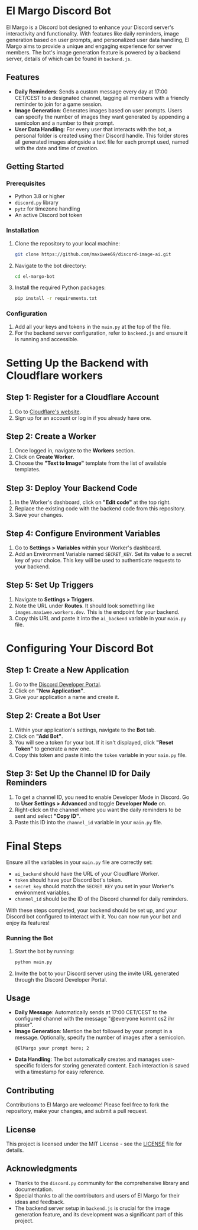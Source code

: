 # El Margo Discord Bot

El Margo is a Discord bot designed to enhance your Discord server's interactivity and functionality. With features like daily reminders, image generation based on user prompts, and personalized user data handling, El Margo aims to provide a unique and engaging experience for server members. The bot's image generation feature is powered by a backend server, details of which can be found in `backend.js`.

## Features

- **Daily Reminders**: Sends a custom message every day at 17:00 CET/CEST to a designated channel, tagging all members with a friendly reminder to join for a game session.
- **Image Generation**: Generates images based on user prompts. Users can specify the number of images they want generated by appending a semicolon and a number to their prompt.
- **User Data Handling**: For every user that interacts with the bot, a personal folder is created using their Discord handle. This folder stores all generated images alongside a text file for each prompt used, named with the date and time of creation.

## Getting Started

### Prerequisites

- Python 3.8 or higher
- `discord.py` library
- `pytz` for timezone handling
- An active Discord bot token

### Installation

1. Clone the repository to your local machine:
   ```bash
   git clone https://github.com/maxiwee69/discord-image-ai.git
   ```
2. Navigate to the bot directory:
   ```bash
   cd el-margo-bot
   ```
3. Install the required Python packages:
   ```bash
   pip install -r requirements.txt
   ```

### Configuration

1. Add all your keys and tokens in the `main.py` at the top of the file. 
2. For the backend server configuration, refer to `backend.js` and ensure it is running and accessible.

# Setting Up the Backend with Cloudflare workers

## Step 1: Register for a Cloudflare Account

1. Go to [Cloudflare's website](https://dash.cloudflare.com/).
2. Sign up for an account or log in if you already have one.

## Step 2: Create a Worker

1. Once logged in, navigate to the **Workers** section.
2. Click on **Create Worker**.
3. Choose the **"Text to Image"** template from the list of available templates.

## Step 3: Deploy Your Backend Code

1. In the Worker's dashboard, click on **"Edit code"** at the top right.
2. Replace the existing code with the backend code from this repository.
3. Save your changes.

## Step 4: Configure Environment Variables

1. Go to **Settings > Variables** within your Worker's dashboard.
2. Add an Environment Variable named `SECRET_KEY`. Set its value to a secret key of your choice. This key will be used to authenticate requests to your backend.

## Step 5: Set Up Triggers

1. Navigate to **Settings > Triggers**.
2. Note the URL under **Routes**. It should look something like `images.maxiwee.workers.dev`. This is the endpoint for your backend.
3. Copy this URL and paste it into the `ai_backend` variable in your `main.py` file.

# Configuring Your Discord Bot

## Step 1: Create a New Application

1. Go to the [Discord Developer Portal](https://discord.com/developers/applications/).
2. Click on **"New Application"**.
3. Give your application a name and create it.

## Step 2: Create a Bot User

1. Within your application's settings, navigate to the **Bot** tab.
2. Click on **"Add Bot"**.
3. You will see a token for your bot. If it isn't displayed, click **"Reset Token"** to generate a new one.
4. Copy this token and paste it into the `token` variable in your `main.py` file.

## Step 3: Set Up the Channel ID for Daily Reminders

1. To get a channel ID, you need to enable Developer Mode in Discord. Go to **User Settings > Advanced** and toggle **Developer Mode** on.
2. Right-click on the channel where you want the daily reminders to be sent and select **"Copy ID"**.
3. Paste this ID into the `channel_id` variable in your `main.py` file.

# Final Steps

Ensure all the variables in your `main.py` file are correctly set:

- `ai_backend` should have the URL of your Cloudflare Worker.
- `token` should have your Discord bot's token.
- `secret_key` should match the `SECRET_KEY` you set in your Worker's environment variables.
- `channel_id` should be the ID of the Discord channel for daily reminders.

With these steps completed, your backend should be set up, and your Discord bot configured to interact with it. You can now run your bot and enjoy its features!


### Running the Bot

1. Start the bot by running:
   ```bash
   python main.py
   ```
2. Invite the bot to your Discord server using the invite URL generated through the Discord Developer Portal.

## Usage

- **Daily Message**: Automatically sends at 17:00 CET/CEST to the configured channel with the message "@everyone kommt cs2 ihr pisser".
- **Image Generation**: Mention the bot followed by your prompt in a message. Optionally, specify the number of images after a semicolon.
  ```
  @ElMargo your prompt here; 2
  ```
- **Data Handling**: The bot automatically creates and manages user-specific folders for storing generated content. Each interaction is saved with a timestamp for easy reference.

## Contributing

Contributions to El Margo are welcome! Please feel free to fork the repository, make your changes, and submit a pull request.

## License

This project is licensed under the MIT License - see the [LICENSE](LICENSE) file for details.

## Acknowledgments

- Thanks to the `discord.py` community for the comprehensive library and documentation.
- Special thanks to all the contributors and users of El Margo for their ideas and feedback.
- The backend server setup in `backend.js` is crucial for the image generation feature, and its development was a significant part of this project.

